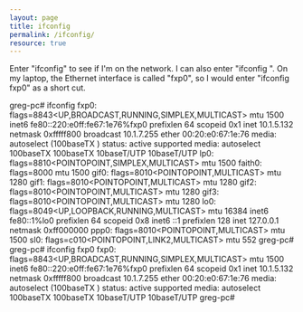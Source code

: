 ```yaml
---
layout: page
title: ifconfig
permalink: /ifconfig/
resource: true
---
```

Enter "ifconfig" to see if I'm on the network. I can also enter
"ifconfig <interface-type>". On my laptop, the Ethernet interface is
called "fxp0", so I would enter "ifconfig fxp0" as a short cut.

greg-pc# ifconfig
fxp0: flags=8843<UP,BROADCAST,RUNNING,SIMPLEX,MULTICAST> mtu 1500
        inet6 fe80::220:e0ff:fe67:1e76%fxp0 prefixlen 64 scopeid 0x1 
        inet 10.1.5.132 netmask 0xfffff800 broadcast 10.1.7.255
        ether 00:20:e0:67:1e:76 
        media: autoselect (100baseTX <full-duplex>) status: active
        supported media: autoselect 100baseTX <full-duplex> 100baseTX 10baseT/UTP <full-duplex> 10baseT/UTP
lp0: flags=8810<POINTOPOINT,SIMPLEX,MULTICAST> mtu 1500
faith0: flags=8000<MULTICAST> mtu 1500
gif0: flags=8010<POINTOPOINT,MULTICAST> mtu 1280
gif1: flags=8010<POINTOPOINT,MULTICAST> mtu 1280
gif2: flags=8010<POINTOPOINT,MULTICAST> mtu 1280
gif3: flags=8010<POINTOPOINT,MULTICAST> mtu 1280
lo0: flags=8049<UP,LOOPBACK,RUNNING,MULTICAST> mtu 16384
        inet6 fe80::1%lo0 prefixlen 64 scopeid 0x8 
        inet6 ::1 prefixlen 128 
        inet 127.0.0.1 netmask 0xff000000 
ppp0: flags=8010<POINTOPOINT,MULTICAST> mtu 1500
sl0: flags=c010<POINTOPOINT,LINK2,MULTICAST> mtu 552
greg-pc# 
greg-pc# ifconfig fxp0
fxp0: flags=8843<UP,BROADCAST,RUNNING,SIMPLEX,MULTICAST> mtu 1500
        inet6 fe80::220:e0ff:fe67:1e76%fxp0 prefixlen 64 scopeid 0x1 
        inet 10.1.5.132 netmask 0xfffff800 broadcast 10.1.7.255
        ether 00:20:e0:67:1e:76 
        media: autoselect (100baseTX <full-duplex>) status: active
        supported media: autoselect 100baseTX <full-duplex> 100baseTX 10baseT/UTP <full-duplex> 10baseT/UTP
greg-pc# 

